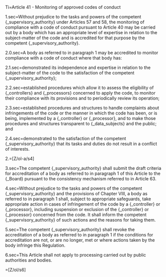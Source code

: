 Ti=Article 41 - Monitoring of approved codes of conduct

1.sec=Without prejudice to the tasks and powers of the competent {_supervisory_authority} under Articles 57 and 58, the monitoring of compliance with a code of conduct pursuant to Article 40 may be carried out by a body which has an appropriate level of expertise in relation to the subject-matter of the code and is accredited for that purpose by the competent {_supervisory_authority}.

2.0.sec=A body as referred to in paragraph 1 may be accredited to monitor compliance with a code of conduct where that body has:

2.1.sec=demonstrated its independence and expertise in relation to the subject-matter of the code to the satisfaction of the competent {_supervisory_authority};

2.2.sec=established procedures which allow it to assess the eligibility of {_controllers} and {_processors} concerned to apply the code, to monitor their compliance with its provisions and to periodically review its operation;

2.3.sec=established procedures and structures to handle complaints about infringements of the code or the manner in which the code has been, or is being, implemented by a {_controller} or {_processor}, and to make those procedures and structures transparent to {_data_subjects} and the public; and

2.4.sec=demonstrated to the satisfaction of the competent {_supervisory_authority} that its tasks and duties do not result in a conflict of interests.

2.=[Z/ol-a/s4]

3.sec=The competent {_supervisory_authority} shall submit the draft criteria for accreditation of a body as referred to in paragraph 1 of this Article to the {_Board} pursuant to the consistency mechanism referred to in Article 63.

4.sec=Without prejudice to the tasks and powers of the competent {_supervisory_authority} and the provisions of Chapter VIII, a body as referred to in paragraph 1 shall, subject to appropriate safeguards, take appropriate action in cases of infringement of the code by a {_controller} or {_processor}, including suspension or exclusion of the {_controller} or {_processor} concerned from the code. It shall inform the competent {_supervisory_authority} of such actions and the reasons for taking them.

5.sec=The competent {_supervisory_authority} shall revoke the accreditation of a body as referred to in paragraph 1 if the conditions for accreditation are not, or are no longer, met or where actions taken by the body infringe this Regulation.

6.sec=This Article shall not apply to processing carried out by public authorities and bodies.

=[Z/ol/s6]
